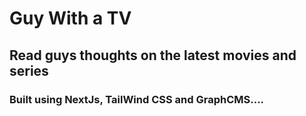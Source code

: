 # Guy With a TV
## Read guys thoughts on the latest movies and series





### Built using NextJs, TailWind CSS and  GraphCMS....
